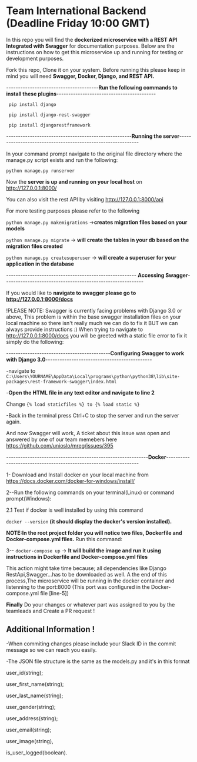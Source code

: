 # Team International Backend (Deadline Friday 10:00 GMT)
In this repo you will find the **dockerized microservice with a REST API Integrated with Swagger** for documentation purposes. Below are the instructions on how to get this microservice up and running for testing or development purposes.

Fork this repo, Clone it on your system. Before running this please keep in mind you will need **Swagger, Docker, Django, and REST API.**

---------------------------------------**Run the following commands to install these plugins**------------------------------------------
```
 pip install django

 pip install django-rest-swagger

 pip install djangorestframework
 ```
-----------------------------------------------------**Running the server**-------------------------------------------------------------

In your command prompt navigate to the original file directory where the manage.py script exists and run the following:
```
python manage.py runserver
```
Now the **server is up and running on your local host** on http://127.0.0.1:8000/

You can also visit the rest API by visiting http://127.0.0.1:8000/api

For more testing purposes please refer to the following

`python manage.py makemigrations` ->**creates migration files based on your models**

`python manage.py migrate` -> **will create the tables in your db based on the migration files created**

`python manage.py createsuperuser` -> **will create a superuser for your application in the database**

------------------------------------------------------- **Accessing Swagger**-----------------------------------------------------------

If you would like to **navigate to swagger please go to http://127.0.0.1:8000/docs**

!PLEASE NOTE: Swagger is currently facing problems with Django 3.0 or above, This problem is within the base swagger installation files on your local machine so there isn't really much we can do to fix it BUT we can always provide instructions :) When trying to navigate to http://127.0.0.1:8000/docs you will be greeted with a static file error to fix it simply do the following:

--------------------------------------------**Configuring Swagger to work with Django 3.0**---------------------------------------------

-navigate to `C:\Users\YOURNAME\AppData\Local\programs\python\python38\lib\site-packages\rest-framework-swagger\index.html`

-**Open the HTML file in any text editor and navigate to line 2**

Change `{% load staticfiles %} to {% load static %}`

-Back in the terminal press Ctrl+C to stop the server and run the server again.

And now Swagger will work, A ticket about this issue was open and answered by one of our team memebers here https://github.com/unioslo/mreg/issues/395

------------------------------------------------------------**Docker**------------------------------------------------------------------

1- Download and Install docker on your local machine from https://docs.docker.com/docker-for-windows/install/


2--Run the following  commands on your terminal(Linux) or command prompt(Windows):

2.1 Test if docker is well installed by using this command 

`docker --version` **(it should display the docker's version installed).**
        
**NOTE:In the root project folder you will notice two files, Dockerfile and Docker-compose.yml files.**
 Run this command: 
 
3-- `docker-compose up` -> **It will build the image and run it using instructions in Dockerfile and Docker-compose.yml files**
  
  This action might take time because; all dependencies like Django RestApi,Swagger...has to be downloaded as well.
  A the end of this process,The microservice will be running in the docker container and listenning to the port:8000
  (This port was configured in the  Docker-compose.yml file [line-5])


**Finally** Do your changes or whatever part was assigned to you by the teamleads and Create a PR request !

## Additional Information !
-When commiting changes please include your Slack ID in the commit message so we can reach you easily.

-The JSON file structure is the same as the models.py and it's in this format

user_id(string);

user_first_name(string);

user_last_name(string);

user_gender(string);

user_address(string);

user_email(string);

user_image(string),

is_user_logged(boolean).
 
